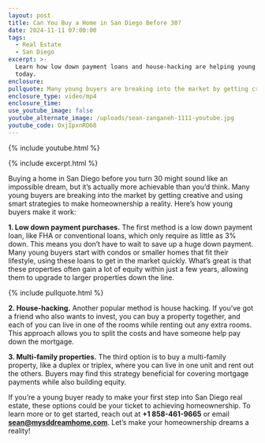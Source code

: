```yaml
---
layout: post
title: Can You Buy a Home in San Diego Before 30?
date: 2024-11-11 07:00:00
tags:
  - Real Estate
  - San Diego
excerpt: >-
  Learn how low down payment loans and house-hacking are helping young buyers
  today.
enclosure:
pullquote: Many young buyers are breaking into the market by getting creative.
enclosure_type: video/mp4
enclosure_time:
use_youtube_image: false
youtube_alternate_image: /uploads/sean-zanganeh-1111-youtube.jpg
youtube_code: OxjIpxnRD68
---
```

{% include youtube.html %}

{% include excerpt.html %}

Buying a home in San Diego before you turn 30 might sound like an impossible dream, but it’s actually more achievable than you’d think. Many young buyers are breaking into the market by getting creative and using smart strategies to make homeownership a reality. Here’s how young buyers make it work:

**1\. Low down payment purchases.** The first method is a low down payment loan, like FHA or conventional loans, which only require as little as 3% down. This means you don’t have to wait to save up a huge down payment. Many young buyers start with condos or smaller homes that fit their lifestyle, using these loans to get in the market quickly. What’s great is that these properties often gain a lot of equity within just a few years, allowing them to upgrade to larger properties down the line.

{% include pullquote.html %}

**2\. House-hacking.** Another popular method is house hacking. If you’ve got a friend who also wants to invest, you can buy a property together, and each of you can live in one of the rooms while renting out any extra rooms. This approach allows you to split the costs and have someone help pay down the mortgage.

**3\. Multi-family properties.** The third option is to buy a multi-family property, like a duplex or triplex, where you can live in one unit and rent out the others. Buyers may find this strategy beneficial for covering mortgage payments while also building equity.

If you’re a young buyer ready to make your first step into San Diego real estate, these options could be your ticket to achieving homeownership. To learn more or to get started, reach out at **\+1 858-461-9665** or email [**sean@mysddreamhome.com**](mailto:sean@mysddreamhome.com). Let’s make your homeownership dreams a reality!